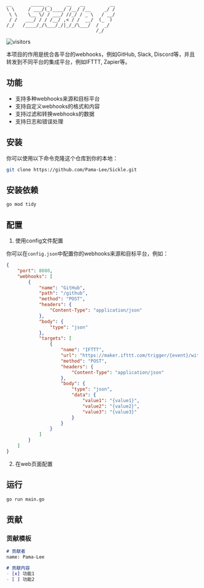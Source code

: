 ```
__       _____ _      __   __         __
\ \     / ___/(_)____/ /__/ /__     _/ /
 \ \    \__ \/ / ___/ //_/ / _ \   / __/
 / /   ___/ / / /__/ ,< / /  __/  (_  )
/_/   /____/_/\___/_/|_/_/\___/  /  _/
                                 /_/
```

![visitors](https://badges.strrl.dev/visits/Pama-Lee/Sickle)

本项目的作用是统合各平台的webhooks，例如GitHub, Slack, Discord等，并且转发到不同平台的集成平台，例如IFTTT, Zapier等。

## 功能

- 支持多种webhooks来源和目标平台
- 支持自定义webhooks的格式和内容
- 支持过滤和转换webhooks的数据
- 支持日志和错误处理

## 安装

你可以使用以下命令克隆这个仓库到你的本地：

```bash
git clone https://github.com/Pama-Lee/Sickle.git
```

## 安装依赖

```bash
go mod tidy
```

## 配置

1. 使用config文件配置

你可以在`config.json`中配置你的webhooks来源和目标平台，例如：

```json
{
    "port": 8080,
    "webhooks": [
        {
            "name": "GitHub",
            "path": "/github",
            "method": "POST",
            "headers": {
                "Content-Type": "application/json"
            },
            "body": {
                "type": "json"
            },
            "targets": [
                {
                    "name": "IFTTT",
                    "url": "https://maker.ifttt.com/trigger/{event}/with/key/{key}",
                    "method": "POST",
                    "headers": {
                        "Content-Type": "application/json"
                    },
                    "body": {
                        "type": "json",
                        "data": {
                            "value1": "{value1}",
                            "value2": "{value2}",
                            "value3": "{value3}"
                        }
                    }
                }
            ]
        }
    ]
}
```

2. 在web页面配置

## 运行

```bash
go run main.go
```

## 贡献

### 贡献模板
```markdown
# 贡献者
name: Pama-Lee

# 贡献内容
- [x] 功能1
- [ ] 功能2
```





